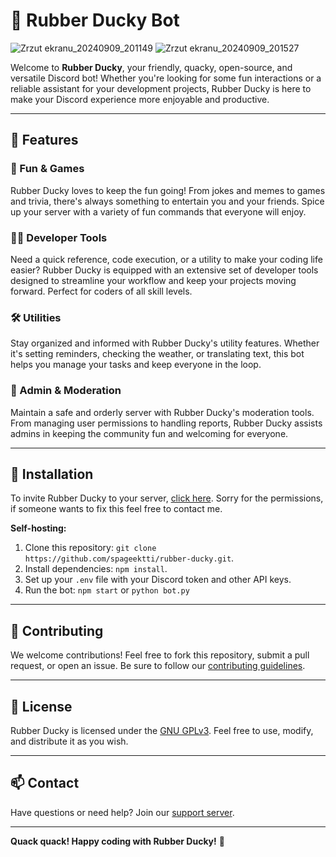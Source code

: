 # 🦆 Rubber Ducky Bot

![Zrzut ekranu_20240909_201149](https://github.com/user-attachments/assets/bdc21ad9-ff56-4a80-8043-dda5fa48c46b)
![Zrzut ekranu_20240909_201527](https://github.com/user-attachments/assets/dd72d6a7-44e8-4eba-8f26-6bbfe606581f)

Welcome to **Rubber Ducky**, your friendly, quacky, open-source, and versatile Discord bot! Whether you're looking for some fun interactions or a reliable assistant for your development projects, Rubber Ducky is here to make your Discord experience more enjoyable and productive.

---

## 🚀 Features

### 🎉 Fun & Games
Rubber Ducky loves to keep the fun going! From jokes and memes to games and trivia, there's always something to entertain you and your friends. Spice up your server with a variety of fun commands that everyone will enjoy.

### 👨‍💻 Developer Tools
Need a quick reference, code execution, or a utility to make your coding life easier? Rubber Ducky is equipped with an extensive set of developer tools designed to streamline your workflow and keep your projects moving forward. Perfect for coders of all skill levels.

### 🛠️ Utilities
Stay organized and informed with Rubber Ducky's utility features. Whether it's setting reminders, checking the weather, or translating text, this bot helps you manage your tasks and keep everyone in the loop.

### 🔧 Admin & Moderation
Maintain a safe and orderly server with Rubber Ducky's moderation tools. From managing user permissions to handling reports, Rubber Ducky assists admins in keeping the community fun and welcoming for everyone.

---

## 🔧 Installation

To invite Rubber Ducky to your server, [click here](https://discord.com/oauth2/authorize?client_id=1236823314803064934&permissions=8&integration_type=0&scope=bot+applications.commands). Sorry for the permissions, if someone wants to fix this feel free to contact me.

**Self-hosting:**  
1. Clone this repository: `git clone https://github.com/spageektti/rubber-ducky.git`.
2. Install dependencies: `npm install`.
3. Set up your `.env` file with your Discord token and other API keys.
4. Run the bot: `npm start` or `python bot.py`

---

## 🤝 Contributing

We welcome contributions! Feel free to fork this repository, submit a pull request, or open an issue. Be sure to follow our [contributing guidelines](CONTRIBUTING.md).

---

## 📜 License

Rubber Ducky is licensed under the [GNU GPLv3](LICENSE). Feel free to use, modify, and distribute it as you wish.

---

## 📫 Contact

Have questions or need help? Join our [support server](https://discord.gg/nwZ9Pfsu).

---

**Quack quack! Happy coding with Rubber Ducky!** 🦆

